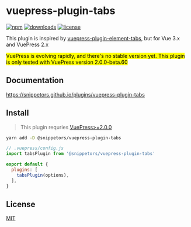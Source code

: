 # vuepress-plugin-tabs

[![npm](https://badgen.net/npm/v/@snippetors/vuepress-plugin-tabs)](https://www.npmjs.com/package/@snippetors/vuepress-plugin-tabs)
[![downloads](https://badgen.net/npm/dt/@snippetors/vuepress-plugin-tabs)](https://www.npmjs.com/package/@snippetors/vuepress-plugin-tabs)
[![license](https://badgen.net/github/license/Snippetors/snippets)](https://github.com/Snippetors/snippets/blob/main/LICENSE)

This plugin is inspired by [vuepress-plugin-element-tabs](https://github.com/superbiger/vuepress-plugin-tabs), but for Vue 3.x and VuePress 2.x

<mark>VuePress is evolving rapidly, and there's no stable version yet. This plugin is only tested with VuePress version 2.0.0-beta.60</mark>

## Documentation

https://snippetors.github.io/plugins/vuepress-plugin-tabs

## Install

> This plugin requries [VuePress>=2.0.0](https://github.com/vuepress/vuepress-next)

```sh
yarn add -D @snippetors/vuepress-plugin-tabs
```

```js
// .vuepress/config.js
import tabsPlugin from '@snippetors/vuepress-plugin-tabs'

export default {
  plugins: [
    tabsPlugin(options),
  ],
}
```

## License

[MIT](https://github.com/Snippetors/snippets/blob/main/LICENSE)
